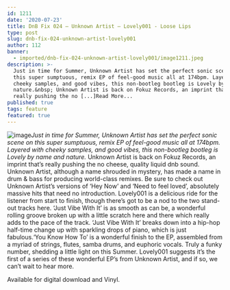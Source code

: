 ```yaml
---
id: 1211
date: '2020-07-23'
title: DnB Fix 024 – Unknown Artist – Lovely001 - Loose Lips
type: post
slug: dnb-fix-024-unknown-artist-lovely001
author: 112
banner:
  - imported/dnb-fix-024-unknown-artist-lovely001/image1211.jpeg
description: >-
  Just in time for Summer, Unknown Artist has set the perfect sonic scene on
  this super sumptuous, remix EP of feel-good music all at 174bpm. Layered with
  cheeky samples, and good vibes, this non-bootleg bootleg is Lovely by name and
  nature.&nbsp; Unknown Artist is back on Fokuz Records, an imprint that&rsquo;s
  really pushing the no [...]Read More...
published: true
tags: feature
featured: true
---
```

![image](../imported/dnb-fix-024-unknown-artist-lovely001/image1211.jpeg)_Just in time for Summer, Unknown Artist has set the perfect sonic scene on this super sumptuous, remix EP of feel-good music all at 174bpm. Layered with cheeky samples, and good vibes, this non-bootleg bootleg is Lovely by name and nature._ Unknown Artist is back on Fokuz Records, an imprint that’s really pushing the no cheese, quality liquid dnb sound. Unknown Artist, although a name shrouded in mystery, has made a name in drum & bass for producing world-class remixes. Be sure to check out Unknown Artist’s versions of ‘Hey Now’ and ‘Need to feel loved’, absolutely massive hits that need no introduction. Lovely001 is a delicious ride for the listener from start to finish, though there’s got to be a nod to the two stand-out tracks here. ‘Just Vibe With It’ is as smooth as can be, a wonderful rolling groove broken up with a little scratch here and there which really adds to the pace of the track. ‘Just Vibe With It’ breaks down into a hip-hop half-time change up with sparkling drops of piano, which is just fabulous.‘You Know How To’ is a wonderful finish to the EP, assembled from a myriad of strings, flutes, samba drums, and euphoric vocals. Truly a funky number, shedding a little light on this Summer. Lovely001 suggests it’s the first of a series of these wonderful EP’s from Unknown Artist, and if so, we can’t wait to hear more. 

Available for digital download and Vinyl.